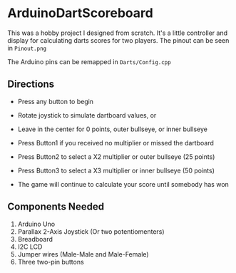 # ArduinoDartScoreboard

This was a hobby project I designed from scratch. It's a little controller and display for calculating darts scores for two players. The pinout can be seen in `Pinout.png`


The Arduino pins can be remapped in `Darts/Config.cpp`

## Directions
* Press any button to begin
* Rotate joystick to simulate dartboard values, or 
* Leave in the center for 0 points, outer bullseye, or inner bullseye

* Press Button1 if you received no multiplier or missed the dartboard
* Press Button2 to select a X2 multiplier or outer bullseye (25 points)
* Press Button3 to select a X3 multiplier or inner bullseye (50 points)

* The game will continue to calculate your score until somebody has won



## Components Needed
1. Arduino Uno
2. Parallax 2-Axis Joystick (Or two potentiomenters)
3. Breadboard
4. I2C LCD
5. Jumper wires (Male-Male and Male-Female)
6. Three two-pin buttons

